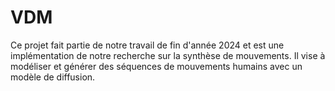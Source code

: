 # VDM
Ce projet fait partie de notre travail de fin d'année 2024 et est une implémentation de notre recherche sur la synthèse de mouvements. Il vise à modéliser et générer des séquences de mouvements humains avec un modèle de diffusion. 
